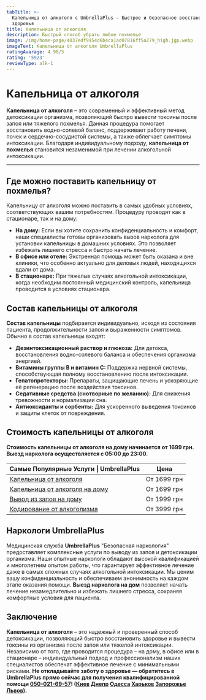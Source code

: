 ```yaml
---
tabTitle: >-
  Капельница от алкоголя с UmbrellaPlus — Быстрое и безопасное восстановление
  здоровья
title: Капельница от алкоголя
description: Быстрый способ убрать любое похмелье
image: /img/home-page/4037edf9954d6b4ca1ad07816ff5a279_high.jgp.webp
imageText: Капельница от алкоголя UmbrellaPlus
ratingAvarage: 4.98/5
rating: '5923'
reviewType: alk-1
---
```


# Капельница от алкоголя

**Капельница от алкоголя** – это современный и эффективный метод детоксикации организма, позволяющий быстро вывести токсины после запоя или тяжелого похмелья. Данная процедура помогает восстановить водно-солевой баланс, поддерживает работу печени, почек и сердечно-сосудистой системы, а также облегчает симптомы интоксикации. Благодаря индивидуальному подходу, **капельница от похмелья** становится незаменимой при лечении алкогольной интоксикации.

***

## Где можно поставить капельницу от похмелья?

Капельницу от алкоголя можно поставить в самых удобных условиях, соответствующих вашим потребностям. Процедуру проводят как в стационаре, так и на дому:

* **На дому:** Если вы хотите сохранить конфиденциальность и комфорт, наши специалисты готовы организовать вызов нарколога для установки капельницы в домашних условиях. Это позволяет избежать лишнего стресса и быстро начать лечение.
* **В офисе или отеле:** Экстренная помощь может быть оказана и вне клиники, что особенно актуально для деловых людей, находящихся вдали от дома.
* **В стационаре:** При тяжелых случаях алкогольной интоксикации, когда необходим постоянный медицинский контроль, капельница проводится в условиях стационара.

## Состав капельницы от алкоголя

**Состав капельницы** подбирается индивидуально, исходя из состояния пациента, продолжительности запоя и выраженности симптомов. Обычно в состав капельницы входят:

* **Дезинтоксикационный раствор и глюкоза:** Для детокса, восстановления водно-солевого баланса и обеспечения организма энергией.
* **Витамины группы B и витамин C:** Поддержка нервной системы, способствующая полному восстановлению после интоксикации.
* **Гепатопротекторы:** Препараты, защищающие печень и ускоряющие её регенерацию после воздействия токсинов.
* **Седативные средства (снотворные по желанию):** Для снижения тревожности и нормализации сна.
* **Антиоксиданты и сорбенты:** Для ускоренного выведения токсинов и защиты клеток от повреждения.

## Стоимость капельницы от алкоголя

**Стоимость капельницы от алкоголя на дому начинается от 1699 грн.** **Выезд нарколога осуществляется с 05:00 до 23:00.**

| Самые Популярные Услуги \| UmbrellaPlus                                                                             | Цена        |
| ------------------------------------------------------------------------------------------------------------------- | ----------- |
| [Капельница от алкоголя](https://umbrella-plus.com.ua/services/kapelnica-ot-alkogolia-umbrellaplus/)                | От 1699 грн |
| [Капельница от алкоголя на дому](https://umbrella-plus.com.ua/services/kapelnica_ot_alkogola_na_domy_umbrellaplus/) | От 1699 грн |
| [Вывод из запоя на дому](https://umbrella-plus.com.ua/services/vivod-iz-zapoia-na-domy-umbrellaplus/)               | От 1999 грн |
| [Кодирование от алкоголизма](https://umbrella-plus.com.ua/services/kodirovka-ot-alkogolia-umbrellaplus/)            | От 3999 грн |

## Наркологи UmbrellaPlus

Медицинская служба **UmbrellaPlus** "Безопасная наркология" предоставляет комплексные услуги по выводу из запоя и детоксикации организма. Наши опытные наркологи обладают высокой квалификацией и многолетним опытом работы, что гарантирует эффективное лечение даже в самых сложных случаях алкогольной интоксикации. Мы ценим вашу конфиденциальность и обеспечиваем анонимность на каждом этапе оказания помощи. **Выезд нарколога на дом** позволяет начать лечение незамедлительно и избежать лишнего стресса, сохраняя комфортные условия для пациента.

## Заключение

**Капельница от алкоголя** – это надежный и проверенный способ детоксикации, позволяющий быстро восстановить здоровье и вывести токсины из организма после запоя или тяжелой интоксикации. Независимо от того, где проводится процедура – на дому, в офисе или в стационаре – индивидуальный подход и профессионализм наших специалистов обеспечат эффективное лечение с минимальными рисками. **Не откладывайте заботу о здоровье — **обратитесь в UmbrellaPlus прямо сейчас для получения квалифицированной помощи** [050-021-69-57](tel:0500216957)! ([Киев](https://umbrella-plus.com.ua/kiev/) [Днепр](https://umbrella-plus.com.ua/dnepr/) [Одесса](https://umbrella-plus.com.ua/lechenie-alc/) [Харьков](https://umbrella-plus.com.ua/kharkiv/) [Запорожье](https://umbrella-plus.com.ua/zaporozie/) [Львов](https://umbrella-plus.com.ua/lviv/)).**

